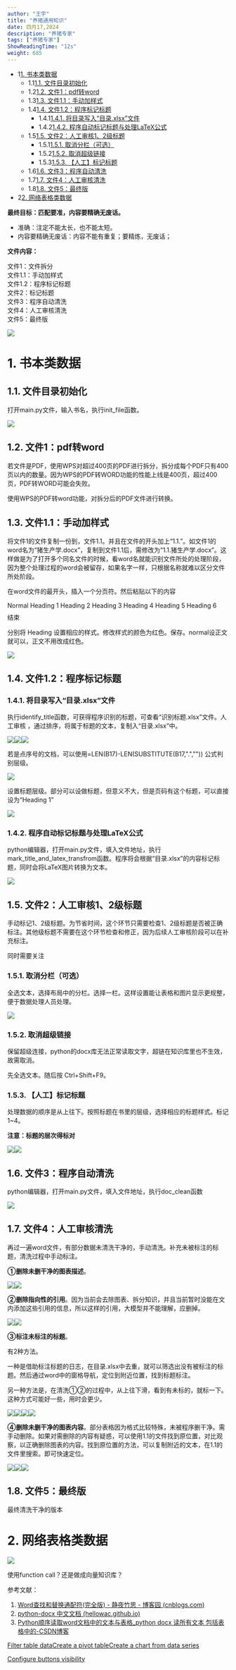 ```yaml
---
author: "王宇"
title: "养猪通用知识"
date: 四月17,2024
description: "养猪专家"
tags: ["养猪专家"]
ShowReadingTime: "12s"
weight: 685
---
```

*   1[1\. 书本类数据](#id-养猪通用知识-书本类数据)
    *   1.1[1.1. 文件目录初始化](#id-养猪通用知识-文件目录初始化)
    *   1.2[1.2. 文件1：pdf转word](#id-养猪通用知识-文件1：pdf转word)
    *   1.3[1.3. 文件1.1：手动加样式](#id-养猪通用知识-文件1.1：手动加样式)
    *   1.4[1.4. 文件1.2：程序标记标题](#id-养猪通用知识-文件1.2：程序标记标题)
        *   1.4.1[1.4.1. 将目录写入“目录.xlsx”文件](#id-养猪通用知识-将目录写入“目录.xlsx”文件)
        *   1.4.2[1.4.2. 程序自动标记标题与处理LaTeX公式](#id-养猪通用知识-程序自动标记标题与处理LaTeX公式)
    *   1.5[1.5. 文件2：人工审核1、2级标题](#id-养猪通用知识-文件2：人工审核1、2级标题)
        *   1.5.1[1.5.1. 取消分栏（可选）](#id-养猪通用知识-取消分栏（可选）)
        *   1.5.2[1.5.2. 取消超级链接](#id-养猪通用知识-取消超级链接)
        *   1.5.3[1.5.3. 【人工】标记标题](#id-养猪通用知识-【人工】标记标题)
    *   1.6[1.6. 文件3：程序自动清洗](#id-养猪通用知识-文件3：程序自动清洗)
    *   1.7[1.7. 文件4：人工审核清洗](#id-养猪通用知识-文件4：人工审核清洗)
    *   1.8[1.8. 文件5：最终版](#id-养猪通用知识-文件5：最终版)
*   2[2\. 网络表格类数据](#id-养猪通用知识-网络表格类数据)

**最终目标：匹配要准，内容要精确无废话。**

*   准确：注定不能太长，也不能太短。
*   内容要精确无废话：内容不能有重复；要精炼，无废话；

**文件内容：**

文件1：文件拆分  
文件1.1：手动加样式  
文件1.2：程序标记标题  
文件2：标记标题  
文件3：程序自动清洗  
文件4：人工审核清洗  
文件5：最终版

  

![](/download/attachments/114685955/image2024-2-23_10-12-58.png?version=1&modificationDate=1708654376044&api=v2)

1\. 书本类数据
=========

1.1. 文件目录初始化
------------

打开main.py文件，输入书名，执行init\_file函数。

![](/download/attachments/114685955/image2024-4-8_17-45-2.png?version=1&modificationDate=1712569501051&api=v2)

1.2. 文件1：pdf转word
-----------------

若文件是PDF，使用WPS对超过400页的PDF进行拆分，拆分成每个PDF只有400页以内的数量。因为WPS的PDF转WORD功能的性能上线是400页，超过400页，PDF转WORD可能会失败。

使用WPS的PDF转word功能，对拆分后的PDF文件进行转换。

1.3. 文件1.1：手动加样式
----------------

将文件1的文件复制一份到，文件1.1。并且在文件的开头加上“1.1.”。如文件1的word名为“猪生产学.docx”，复制到文件1.1后，需修改为“1.1.猪生产学.docx”。这样做是为了打开多个同名文件的时候，看word名就能识别文件所处的处理阶段，因为整个处理过程的word会被留存，如果名字一样，只根据名称就难以区分文件所处阶段。

在word文件的最开头，插入一个分页符。然后粘贴以下的内容

Normal
Heading 1
Heading 2
Heading 3
Heading 4
Heading 5
Heading 6
$$$$结束$$$$

分别将 Heading 设置相应的样式。修改样式的颜色为红色。保存。normal设正文就可以，正文不用改成红色。

![](/download/attachments/114685955/image2024-3-6_10-43-58.png?version=1&modificationDate=1709693036678&api=v2)

1.4. 文件1.2：程序标记标题
-----------------

### 1.4.1. 将目录写入“目录.xlsx”文件

执行identify\_title函数，可获得程序识别的标题，可查看“识别标题.xlsx”文件。人工审核 ，通过排序，将属于标题的文本，复制入“目录.xlsx”中。

![](/download/thumbnails/114685955/image2024-4-8_17-52-28.png?version=1&modificationDate=1712569946652&api=v2)![](/download/attachments/114685955/image2024-4-8_17-53-40.png?version=1&modificationDate=1712570018545&api=v2)![](/download/attachments/114685955/image2024-4-8_17-55-21.png?version=1&modificationDate=1712570119529&api=v2)

若是点序号的文档，可以使用=LEN(B17)-LEN(SUBSTITUTE(B17,".","")) 公式判别层级。

![](/download/attachments/114685955/image2024-4-8_18-13-56.png?version=1&modificationDate=1712571235087&api=v2)

设置标题层级。部分可以设做标题，但意义不大，但是页码有这个标题，可以直接设为“Heading 1”

![](/download/attachments/114685955/image2024-2-22_9-48-25.png?version=1&modificationDate=1708566503473&api=v2)

### 1.4.2. 程序自动标记标题与处理LaTeX公式

python编辑器，打开main.py文件，填入文件地址，执行mark\_title\_and\_latex\_transfrom函数。程序将会根据“目录.xlsx”的内容标记标题，同时会将LaTeX图片转换为文本。

![](/download/attachments/114685955/image2024-4-8_17-56-17.png?version=1&modificationDate=1712570175678&api=v2)

1.5. 文件2：人工审核1、2级标题
-------------------

手动标记1、2级标题。为节省时间，这个环节只需要检查1、2级标题是否被正确标注。其他级标题不需要在这个环节检查和修正，因为后续人工审核阶段可以在补充标注。

同时需要关注

  

### 1.5.1. 取消分栏（可选）

全选文本，选择布局中的分栏。选择一栏。这样设置能让表格和图片显示更规整，便于数据处理人员处理。

![](/download/attachments/114685955/image2024-1-24_11-21-43.png?version=1&modificationDate=1706066503534&api=v2)

### 1.5.2. 取消超级链接

保留超级连接，python的docx库无法正常读取文字，超链在知识库里也不生效，故需取消。

先全选文本。随后按 Ctrl+Shift+F9。

### 1.5.3. 【人工】标记标题

处理数据的顺序是从上往下。按照标题在书里的层级，选择相应的标题样式。标记1~4。

**注意：标题的层次得标对**

![](/download/attachments/114685955/image2024-1-24_10-20-2.png?version=1&modificationDate=1706062802845&api=v2)![](/download/attachments/114685955/image2024-1-24_10-23-45.png?version=1&modificationDate=1706063025479&api=v2)

1.6. 文件3：程序自动清洗
---------------

python编辑器，打开main.py文件，填入文件地址，执行doc\_clean函数

![](/download/attachments/114685955/image2024-2-23_10-14-28.png?version=1&modificationDate=1708654465072&api=v2)

1.7. 文件4：人工审核清洗
---------------

再过一遍word文件，有部分数据未清洗干净的，手动清洗。补充未被标注的标题，清洗过程中手动标注。

**①删除未删干净的图表描述**。

![](/download/attachments/114685955/image2024-3-6_10-21-32.png?version=1&modificationDate=1709691690641&api=v2)![](/download/thumbnails/114685955/image2024-3-6_10-23-58.png?version=1&modificationDate=1709691836990&api=v2)

**②删除指向性的引用**。因为当前会去除图表、拆分知识，并且当前暂时没能在文内添加这些引用的信息，所以这样的引用，大模型并不能理解，应删掉。

![](/download/attachments/114685955/image2024-3-6_10-25-46.png?version=1&modificationDate=1709691944627&api=v2)![](/download/attachments/114685955/image2024-3-6_10-28-22.png?version=1&modificationDate=1709692100239&api=v2)

**③标注未标注的标题**。

有2种方法。

一种是借助标注标题的日志，在目录.xlsx中去重，就可以筛选出没有被标注的标题。然后通过word中的窗格导航，定位到附近位置，找到标题标注。

另一种方法是，在清洗①②的过程中，从上往下滑，看到有未标的，就标一下。这种方式可能好一些，用时会更少。

![](/download/attachments/114685955/image2024-3-6_10-35-21.png?version=1&modificationDate=1709692519427&api=v2)![](/download/attachments/114685955/image2024-3-6_10-36-27.png?version=1&modificationDate=1709692585210&api=v2)![](/download/attachments/114685955/image2024-3-6_10-38-30.png?version=1&modificationDate=1709692708430&api=v2)![](/download/attachments/114685955/image2024-3-6_10-38-16.png?version=1&modificationDate=1709692694233&api=v2)

**④删除未删干净的图表内容**。部分表格因为格式比较特殊，未被程序删干净。需手动删除。如果对需删除的内容有疑惑，可以使用1.1的文件找到原位置，对比观察，以正确删除图表的内容。找到原位置的方法，可以复制附近的文本，在1.1的文件里搜索。即可快速定位。

![](/download/attachments/114685955/image2024-3-6_10-48-18.png?version=1&modificationDate=1709693296457&api=v2)![](/download/attachments/114685955/image2024-3-6_10-53-18.png?version=1&modificationDate=1709693596421&api=v2)![](/download/attachments/114685955/image2024-3-6_10-53-34.png?version=1&modificationDate=1709693612181&api=v2)

  

1.8. 文件5：最终版
------------

最终清洗干净的版本

  

  

2\. 网络表格类数据
===========

![](/download/attachments/114685955/image2024-1-24_11-32-42.png?version=1&modificationDate=1706067162304&api=v2)

使用function call？还是做成向量知识库？

  

  

  

参考文献：

1.  [Word查找和替换通配符(完全版) - 静夜竹思 - 博客园 (cnblogs.com)](https://www.cnblogs.com/jingyezhusi/articles/10194369.html)
2.  [python-docx 中文文档 (hellowac.github.io)](https://hellowac.github.io/docx-doc-zh/tutorial.html)
3.  [Python顺序读取word文档中的文本与表格\_python docx 读所有文本 包括表格中的-CSDN博客](https://blog.csdn.net/qq_39600166/article/details/101537368)

  

[Filter table data](#)[Create a pivot table](#)[Create a chart from data series](#)

[Configure buttons visibility](/users/tfac-settings.action)